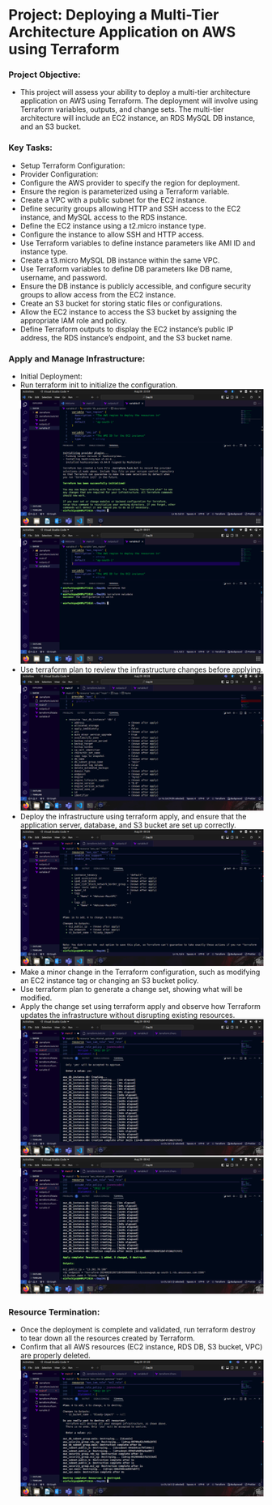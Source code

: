# Project: Deploying a Multi-Tier Architecture Application on AWS using Terraform
### Project Objective:
- This project will assess your ability to deploy a multi-tier architecture application on AWS using Terraform. The deployment will involve using Terraform variables, outputs, and change sets. The multi-tier architecture will include an EC2 instance, an RDS MySQL DB instance, and an S3 bucket.
### Key Tasks:
- Setup Terraform Configuration:
- Provider Configuration:
- Configure the AWS provider to specify the region for deployment.
- Ensure the region is parameterized using a Terraform variable.
- Create a VPC with a public subnet for the EC2 instance.
- Define security groups allowing HTTP and SSH access to the EC2 instance, and MySQL access to the RDS instance.
- Define the EC2 instance using a t2.micro instance type.
- Configure the instance to allow SSH and HTTP access.
- Use Terraform variables to define instance parameters like AMI ID and instance type.
- Create a t3.micro MySQL DB instance within the same VPC.
- Use Terraform variables to define DB parameters like DB name, username, and password.
- Ensure the DB instance is publicly accessible, and configure security groups to allow access from the EC2 instance.
- Create an S3 bucket for storing static files or configurations.
- Allow the EC2 instance to access the S3 bucket by assigning the appropriate IAM role and policy.
- Define Terraform outputs to display the EC2 instance’s public IP address, the RDS instance’s endpoint, and the S3 bucket name.
### Apply and Manage Infrastructure:
- Initial Deployment:
- Run terraform init to initialize the configuration.
![alt text](<Screenshot from 2024-08-28 23-59-57.png>)
![alt text](<Screenshot from 2024-08-29 00-01-04.png>)
- Use terraform plan to review the infrastructure changes before applying.
![alt text](<Screenshot from 2024-08-29 00-28-15.png>)
- Deploy the infrastructure using terraform apply, and ensure that the application server, database, and S3 bucket are set up correctly.
![alt text](<Screenshot from 2024-08-29 00-28-32.png>)
- Make a minor change in the Terraform configuration, such as modifying an EC2 instance tag or changing an S3 bucket policy.
- Use terraform plan to generate a change set, showing what will be modified.
- Apply the change set using terraform apply and observe how Terraform updates the infrastructure without disrupting existing resources.
![alt text](<Screenshot from 2024-08-29 00-42-04.png>)
![alt text](<Screenshot from 2024-08-29 00-42-51.png>)
### Resource Termination:
- Once the deployment is complete and validated, run terraform destroy to tear down all the resources created by Terraform.
- Confirm that all AWS resources (EC2 instance, RDS DB, S3 bucket, VPC) are properly deleted.
![alt text](<Screenshot from 2024-08-29 01-20-47.png>)
